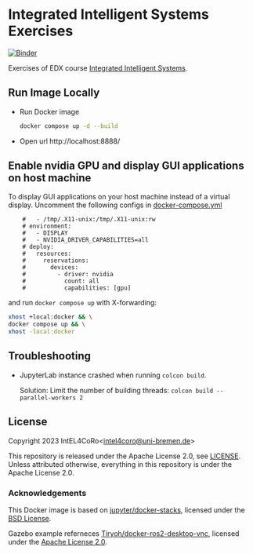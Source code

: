 # Integrated Intelligent Systems Exercises

[![Binder](https://binder.intel4coro.de/badge_logo.svg)](https://binder.intel4coro.de/v2/gh/IntEL4CoRo/iis-exercises.git/main)

Exercises of EDX course [Integrated Intelligent Systems](https://edx.intel4coro.de/courses/course-v1:UNI_BREMEN+IIS+2024_T2/about).

## Run Image Locally

- Run Docker image

  ```bash
  docker compose up -d --build 
  ```

- Open url http://localhost:8888/

## Enable nvidia GPU and display GUI applications on host machine

To display GUI applications on your host machine instead of a virtual display.
Uncomment the following configs in [docker-compose.yml](./docker-compose.yml)

```docker-compose
    #   - /tmp/.X11-unix:/tmp/.X11-unix:rw
    # environment:
    #   - DISPLAY
    #   - NVIDIA_DRIVER_CAPABILITIES=all
    # deploy:
    #   resources:
    #     reservations:
    #       devices:
    #         - driver: nvidia
    #           count: all
    #           capabilities: [gpu]
```

and run `docker compose up` with X-forwarding:

```bash
xhost +local:docker && \
docker compose up && \
xhost -local:docker
```

## Troubleshooting

- JupyterLab instance crashed when running `colcon build`.

  Solution: Limit the number of building threads: `colcon build --parallel-workers 2`

## License

Copyright 2023 IntEL4CoRo\<intel4coro@uni-bremen.de\>

This repository is released under the Apache License 2.0, see [LICENSE](./LICENSE).  
Unless attributed otherwise, everything in this repository is under the Apache License 2.0.

### Acknowledgements

This Docker image is based on [jupyter/docker-stacks](https://github.com/jupyter/docker-stacks), licensed under the [BSD License](https://github.com/jupyter/docker-stacks/blob/main/LICENSE.md).

Gazebo example referneces [Tiryoh/docker-ros2-desktop-vnc](https://github.com/Tiryoh/docker-ros2-desktop-vnc), licensed under the [Apache License 2.0](https://github.com/Tiryoh/docker-ros2-desktop-vnc/blob/master/LICENSE).
